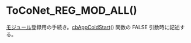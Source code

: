 # ToCoNet_REG_MOD_ALL()

[モジュール](../../twelite-net-api-expl/mojru.md)登録用の手続き。[cbAppColdStart](../krubakku/cbappcoldstart.md)() 関数の FALSE 引数時に記述する。
